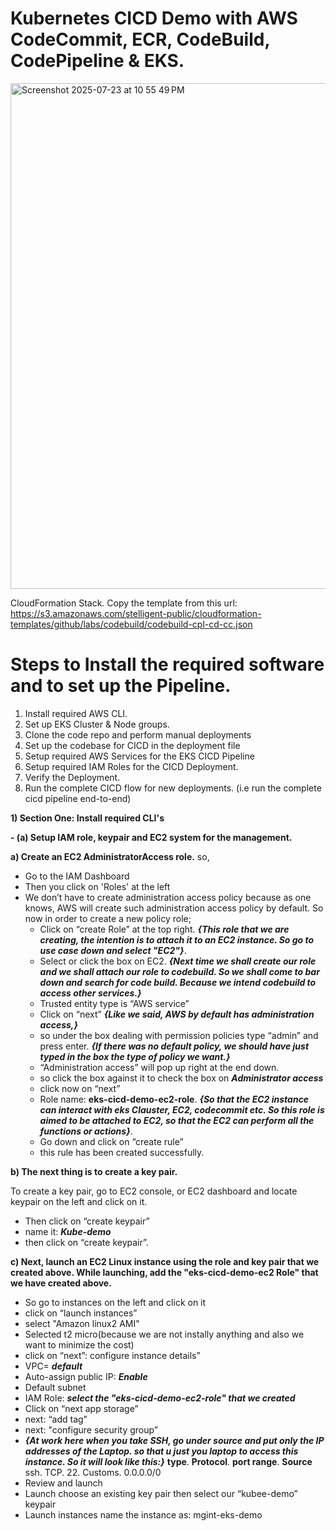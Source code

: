 # Kubernetes CICD Demo with AWS CodeCommit, ECR, CodeBuild, CodePipeline & EKS.
<img width="1521" height="809" alt="Screenshot 2025-07-23 at 10 55 49 PM" src="https://github.com/user-attachments/assets/5c8885b0-5f0c-42ba-b5a4-c825d722ef2c" />

CloudFormation Stack. Copy the template from this url: https://s3.amazonaws.com/stelligent-public/cloudformation-templates/github/labs/codebuild/codebuild-cpl-cd-cc.json

# Steps to Install the required software and to set up the Pipeline.
1) Install required AWS CLI.
2) Set up EKS Cluster & Node groups.
3) Clone the code repo and perform manual deployments
4) Set up the codebase for CICD in the deployment file
5) Setup required AWS Services for the EKS CICD Pipeline
6) Setup required IAM Roles for the CICD Deployment.
7) Verify the Deployment.
8) Run the complete CICD flow for new deployments. (i.e run the complete cicd pipeline end-to-end)

**1) Section One: Install required CLI's**

**- (a) Setup IAM role, keypair and EC2 system for the management.**

**a) Create an EC2 AdministratorAccess role.** so,
- Go to the IAM Dashboard
- Then you click on 'Roles' at the left
- We don’t have to create administration access policy because as one knows, AWS will create such administration access policy by default. So now in order to create a new policy role;
  - Click on “create Role” at the top right. ***{This role that we are creating, the intention is to attach it to an EC2 instance. So go to use case down and select "EC2"}***.
  - Select or click the box on EC2. ***{Next time we shall create our role and we shall attach our role to codebuild. So we shall come to bar down and search for code build. Because we intend codebuild to access other services.}***
  - Trusted entity type is “AWS service”
  - Click on “next” ***{Like we said, AWS by default has administration access,}***
  - so under the box dealing with permission policies type “admin” and press enter. ***{If there was no default policy, we should have just typed in the box the type of policy we want.}***
  - “Administration access” will pop up right at the end down.
  - so click the box against it to check the box on  ***Administrator access***
  - click now on “next”
  - Role name: **eks-cicd-demo-ec2-role**. ***{So that the EC2 instance can interact with eks Clauster, EC2, codecommit etc. So this role is aimed to be attached to EC2, so that the EC2 can perform all the functions or actions}***.
  - Go down and click on “create rule” 
  - this rule has been created successfully.

**b)	The next thing is to create a key pair.**

To create a key pair, go to EC2 console, or EC2 dashboard and locate keypair on the left and click on it.
-	Then click on “create keypair”
-	name it: ***Kube-demo***
-	then click on “create keypair”.

**c) Next, launch an EC2 Linux instance using the role and key pair that we created above. While launching, add the "eks-cicd-demo-ec2 Role" that we have created above.**
- So go to instances on the left and click on it
-	click on “launch instances”
-	select "Amazon linux2 AMI"
-	Selected t2 micro(because we are not instally anything and also we want to minimize the cost)
-	click on “next”: configure instance details”
- VPC= ***default***
- Auto-assign public IP: ***Enable***
- Default subnet
-	IAM Role: ***select the "eks-cicd-demo-ec2-role" that we created***
-	Click on “next app storage”
-	next: “add tag”
-	next: "configure security group”
- ***{At work here when you take SSH, go under **source** and put only the **IP addresses of the Laptop**. so that u just you laptop to access this instance. So it will look like this:}***
**type**.        **Protocol**.     **port range**.       **Source**
ssh.               TCP.               22.                 Customs.  0.0.0.0/0
-	Review and launch
-	Launch
choose an existing key pair
then select our “kubee-demo” keypair
-	Launch instances
name the instance as: mgint-eks-demo



